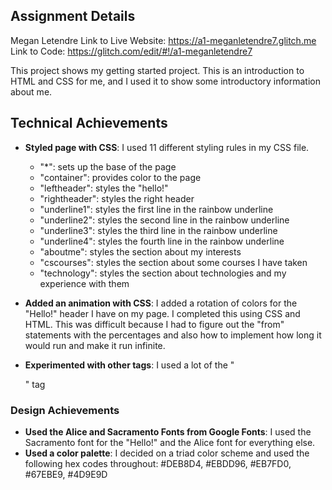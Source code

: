 ## Assignment Details

Megan Letendre
Link to Live Website: https://a1-meganletendre7.glitch.me
Link to Code: https://glitch.com/edit/#!/a1-meganletendre7

This project shows my getting started project. This is an introduction to HTML and CSS for me, and I used it to show some introductory information about me.

## Technical Achievements

- **Styled page with CSS**: I used 11 different styling rules in my CSS file. 
    - "*": sets up the base of the page
    - "container": provides color to the page
    - "leftheader": styles the "hello!"
    - "rightheader": styles the right header
    - "underline1": styles the first line in the rainbow underline
    - "underline2": styles the second line in the rainbow underline
    - "underline3": styles the third line in the rainbow underline
    - "underline4": styles the fourth line in the rainbow underline
    - "aboutme": styles the section about my interests
    - "cscourses": styles the section about some courses I have taken
    - "technology": styles the section about technologies and my experience with them
    
- **Added an animation with CSS**: I added a rotation of colors for the "Hello!" header I have on my page. I completed this using CSS and HTML. This was difficult because I had to figure out the "from" statements with the percentages and also how to implement how long it would run and make it run infinite.
- **Experimented with other tags**: I used a lot of the "<div>" tag


### Design Achievements

- **Used the Alice and Sacramento Fonts from Google Fonts**: I used the Sacramento font for the "Hello!" and the Alice font for everything else.
- **Used a color palette**: I decided on a triad color scheme and used the following hex codes throughout: #DEB8D4, #EBDD96, #EB7FD0, #67EBE9, #4D9E9D
